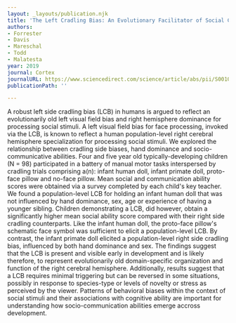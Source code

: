 ```yaml
---
layout: _layouts/publication.njk
title: 'The Left Cradling Bias: An Evolutionary Facilitator of Social Cognition?'
authors:
- Forrester
- Davis
- Mareschal
- Todd
- Malatesta
year: 2019
journal: Cortex
journalURL: https://www.sciencedirect.com/science/article/abs/pii/S0010945218301655
publicationPath: ''

---
```

A robust left side cradling bias (LCB) in humans is argued to reflect an evolutionarily old left visual field bias and right hemisphere dominance for processing social stimuli. A left visual field bias for face processing, invoked via the LCB, is known to reflect a human population-level right cerebral hemisphere specialization for processing social stimuli. We explored the relationship between cradling side biases, hand dominance and socio-communicative abilities. Four and five year old typically-developing children (N = 98) participated in a battery of manual motor tasks interspersed by cradling trials comprising a(n): infant human doll, infant primate doll, proto-face pillow and no-face pillow. Mean social and communication ability scores were obtained via a survey completed by each child's key teacher. We found a population-level LCB for holding an infant human doll that was not influenced by hand dominance, sex, age or experience of having a younger sibling. Children demonstrating a LCB, did however, obtain a significantly higher mean social ability score compared with their right side cradling counterparts. Like the infant human doll, the proto-face pillow's schematic face symbol was sufficient to elicit a population-level LCB. By contrast, the infant primate doll elicited a population-level right side cradling bias, influenced by both hand dominance and sex. The findings suggest that the LCB is present and visible early in development and is likely therefore, to represent evolutionarily old domain-specific organization and function of the right cerebral hemisphere. Additionally, results suggest that a LCB requires minimal triggering but can be reversed in some situations, possibly in response to species-type or levels of novelty or stress as perceived by the viewer. Patterns of behavioral biases within the context of social stimuli and their associations with cognitive ability are important for understanding how socio-communication abilities emerge accross development.